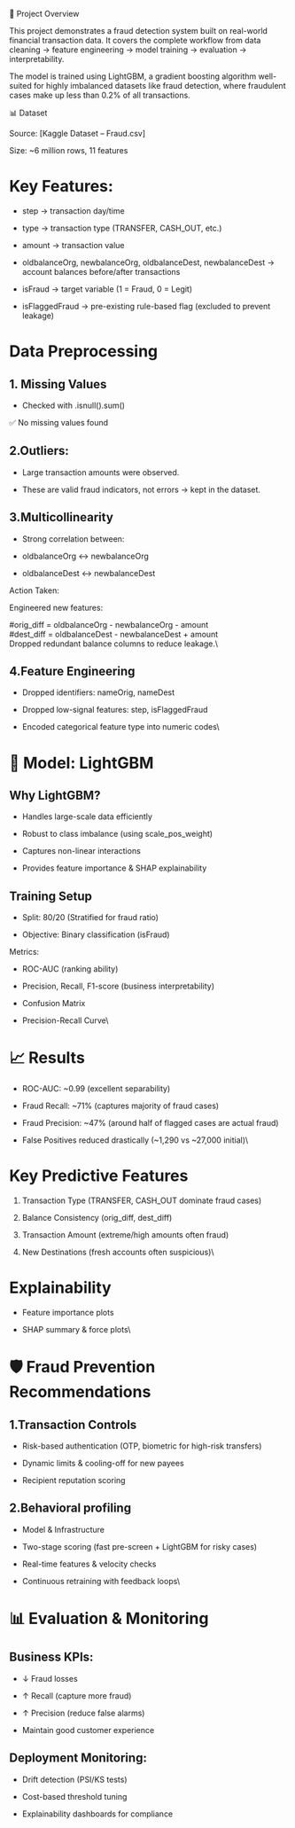 📌 Project Overview

This project demonstrates a fraud detection system built on real-world financial transaction data. It covers the complete workflow from data cleaning → feature engineering → model training → evaluation → interpretability.

The model is trained using LightGBM, a gradient boosting algorithm well-suited for highly imbalanced datasets like fraud detection, where fraudulent cases make up less than 0.2% of all transactions.

📊 Dataset

Source: [Kaggle Dataset – Fraud.csv]

Size: ~6 million rows, 11 features

# Key Features:

- step → transaction day/time

* type → transaction type (TRANSFER, CASH_OUT, etc.)

+ amount → transaction value

+ oldbalanceOrg, newbalanceOrg, oldbalanceDest, newbalanceDest → account balances before/after transactions

+ isFraud → target variable (1 = Fraud, 0 = Legit)

+ isFlaggedFraud → pre-existing rule-based flag (excluded to prevent leakage)

# Data Preprocessing
## 1. Missing Values

- Checked with .isnull().sum()

✅ No missing values found

## 2.Outliers:

- Large transaction amounts were observed.

- These are valid fraud indicators, not errors → kept in the dataset.

## 3.Multicollinearity

- Strong correlation between:

- oldbalanceOrg ↔ newbalanceOrg

- oldbalanceDest ↔ newbalanceDest

Action Taken:

Engineered new features:

#orig_diff = oldbalanceOrg - newbalanceOrg - amount\
#dest_diff = oldbalanceDest - newbalanceDest + amount\
Dropped redundant balance columns to reduce leakage.\

## 4.Feature Engineering

- Dropped identifiers: nameOrig, nameDest

- Dropped low-signal features: step, isFlaggedFraud

- Encoded categorical feature type into numeric codes\

# 🤖 Model: LightGBM
## Why LightGBM?

- Handles large-scale data efficiently

- Robust to class imbalance (using scale_pos_weight)

- Captures non-linear interactions

- Provides feature importance & SHAP explainability

## Training Setup

- Split: 80/20 (Stratified for fraud ratio)

- Objective: Binary classification (isFraud)

Metrics:

- ROC-AUC (ranking ability)

- Precision, Recall, F1-score (business interpretability)

- Confusion Matrix

- Precision-Recall Curve\

 #  📈 Results

- ROC-AUC: ~0.99 (excellent separability)

- Fraud Recall: ~71% (captures majority of fraud cases)

- Fraud Precision: ~47% (around half of flagged cases are actual fraud)

- False Positives reduced drastically (~1,290 vs ~27,000 initial)\

# Key Predictive Features

1. Transaction Type (TRANSFER, CASH_OUT dominate fraud cases)

2. Balance Consistency (orig_diff, dest_diff)

3. Transaction Amount (extreme/high amounts often fraud)

4. New Destinations (fresh accounts often suspicious)\

# Explainability

- Feature importance plots

- SHAP summary & force plots\

# 🛡️ Fraud Prevention Recommendations

## 1.Transaction Controls

 - Risk-based authentication (OTP, biometric for high-risk transfers)

 - Dynamic limits & cooling-off for new payees

 - Recipient reputation scoring

## 2.Behavioral profiling

- Model & Infrastructure

- Two-stage scoring (fast pre-screen + LightGBM for risky cases)

- Real-time features & velocity checks

- Continuous retraining with feedback loops\

# 📊 Evaluation & Monitoring

## Business KPIs:

- ↓ Fraud losses

- ↑ Recall (capture more fraud)

- ↑ Precision (reduce false alarms)

-  Maintain good customer experience

## Deployment Monitoring:

- Drift detection (PSI/KS tests)

- Cost-based threshold tuning

- Explainability dashboards for compliance
